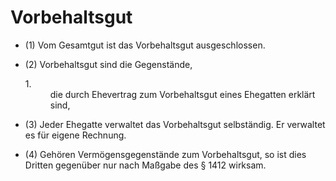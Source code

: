 # Vorbehaltsgut

- (1) Vom Gesamtgut ist das Vorbehaltsgut ausgeschlossen.

- (2) Vorbehaltsgut sind die Gegenstände, <dl style="font-weight:normal;font-style:normal;text-decoration:none;"><dt>1.</dt><dd style="font-weight:normal;font-style:normal;text-decoration:none;"><div>die durch Ehevertrag zum Vorbehaltsgut eines Ehegatten erklärt sind,

- (3) Jeder Ehegatte verwaltet das Vorbehaltsgut selbständig. Er verwaltet es für eigene Rechnung.

- (4) Gehören Vermögensgegenstände zum Vorbehaltsgut, so ist dies Dritten gegenüber nur nach Maßgabe des § 1412 wirksam.

